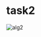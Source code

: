 # task2
![alg2](https://github.com/tamrazov/task2/assets/48178555/fa26c145-1773-40dd-a52c-404930897c7f)
